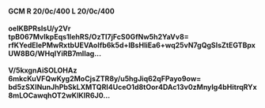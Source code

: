 #### GCM R 20/0c/400 L 20/0c/400
**oeIKBPRslsU/y2Vr**<br/>**tpB067MvIkpEqs1IehRS/OzTl7jFcS0GfNw5h2YaVv8=**<br/>**rfKYedElePMwRxtbUEVAoIfb6k5d+lBsHliEa6+wq25vN7gQgSIsZtEGTBpxUW8BG/WHqIYiRB7mllag...**<br/><br/>
**V/5kxgnAiSOLOHAz**<br/>**6mkcKuVFQwKyg2MoCjsZTR8y/u5hgJiq62qFPayo9ow=**<br/>**bd5zSXINunJhPbSkLXMTQRI4UceO1d8tOor4DAc13v0zMnylg4bHitrqRYx8mLOCawqhOT2wKlKIR6J0...**